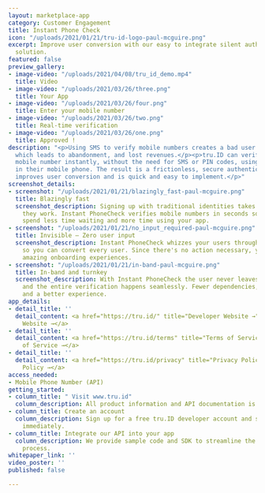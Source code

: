 ```yaml
---
layout: marketplace-app
category: Customer Engagement
title: Instant Phone Check
icon: "/uploads/2021/01/21/tru-id-logo-paul-mcguire.png"
excerpt: Improve user conversion with our easy to integrate silent authentication
  solution.
featured: false
preview_gallery:
- image-video: "/uploads/2021/04/08/tru_id_demo.mp4"
  title: Video
- image-video: "/uploads/2021/03/26/three.png"
  title: Your App
- image-video: "/uploads/2021/03/26/four.png"
  title: Enter your mobile number
- image-video: "/uploads/2021/03/26/two.png"
  title: Real-time verification
- image-video: "/uploads/2021/03/26/one.png"
  title: Approved !
description: "<p>Using SMS to verify mobile numbers creates a bad user experience
  which leads to abandonment, and lost revenues.</p><p>tru.ID can verify a user's
  mobile number instantly, without the need for SMS or PIN codes, using the SIM card
  in their mobile phone. The result is a frictionless, secure authentication that
  improves user conversion and is quick and easy to implement.</p>"
screenshot_details:
- screenshot: "/uploads/2021/01/21/blazingly_fast-paul-mcguire.png"
  title: Blazingly fast
  screenshot_description: Signing up with traditional identities takes minutes — when
    they work. Instant PhoneCheck verifies mobile numbers in seconds so your users
    spend less time waiting and more time using your app.
- screenshot: "/uploads/2021/01/21/no_input_required-paul-mcguire.png"
  title: Invisible — Zero user input
  screenshot_description: Instant PhoneCheck whizzes your users through phone verification
    so you can convert every user. Since there's no action necessary, you can craft
    amazing onboarding experiences.
- screenshot: "/uploads/2021/01/21/in-band-paul-mcguire.png"
  title: In-band and turnkey
  screenshot_description: With Instant PhoneCheck the user never leaves your app,
    and the entire verification happens seamlessly. Fewer dependencies, better security
    and a better experience.
app_details:
- detail_title: ''
  detail_content: <a href="https://tru.id/" title="Developer Website →">Developer
    Website →</a>
- detail_title: ''
  detail_content: <a href="https://tru.id/terms" title="Terms of Service →">Terms
    of Service →</a>
- detail_title: ''
  detail_content: <a href="https://tru.id/privacy" title="Privacy Policy →">Privacy
    Policy →</a>
access_needed:
- Mobile Phone Number (API)
getting_started:
- column_title: " Visit www.tru.id"
  column_description: All product information and API documentation is on our website.
- column_title: Create an account
  column_description: Sign up for a free tru.ID developer account and start testing
    immediately.
- column_title: Integrate our API into your app
  column_description: We provide sample code and SDK to streamline the integration
    process.
whitepaper_link: ''
video_poster: ''
published: false

---
```

